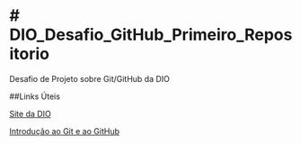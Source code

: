 <h1># DIO_Desafio_GitHub_Primeiro_Repositorio</h1>
Desafio de Projeto sobre Git/GitHub da DIO

##Links Úteis

[Site da DIO](https://web.dio.me/play)

[Introdução ao Git e ao GitHub](https://web.dio.me/course/introducao-ao-git-e-ao-github/learning/75b9fe49-6ed4-4480-83a7-7e37fc356aa9)
